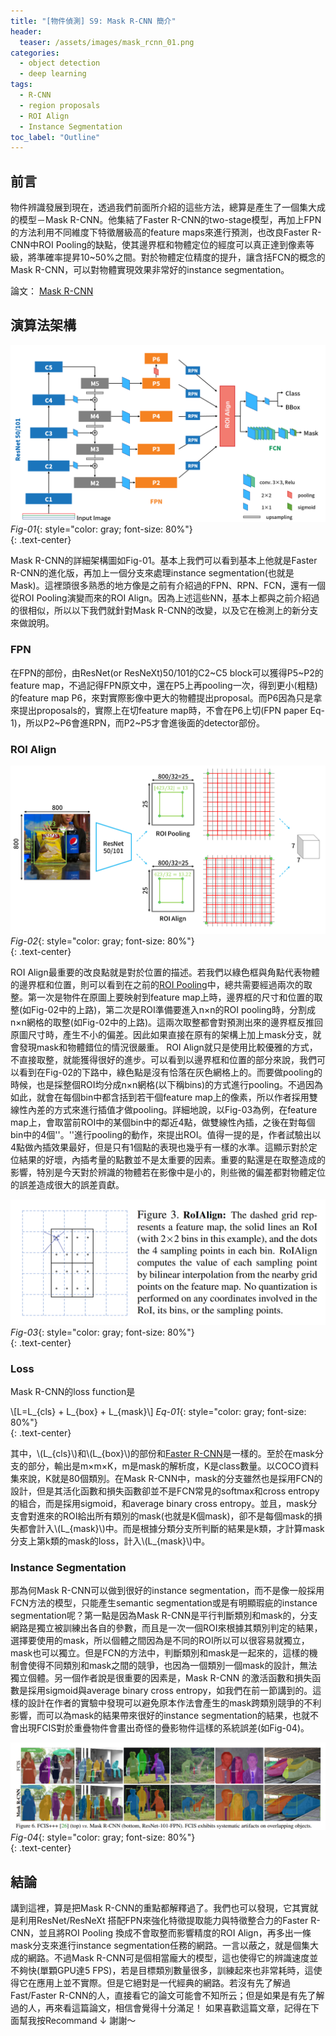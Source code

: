 ```yaml
---
title: "[物件偵測] S9: Mask R-CNN 簡介"
header:
  teaser: /assets/images/mask_rcnn_01.png
categories:
  - object detection
  - deep learning
tags:
  - R-CNN
  - region proposals
  - ROI Align
  - Instance Segmentation
toc_label: "Outline"
---
```


## 前言
物件辨識發展到現在，透過我們前面所介紹的這些方法，總算是產生了一個集大成的模型－Mask R-CNN。他集結了Faster R-CNN的two-stage模型，再加上FPN的方法利用不同維度下特徵層級高的feature maps來進行預測，也改良Faster R-CNN中ROI Pooling的缺點，使其邊界框和物體定位的經度可以真正達到像素等級，將準確率提昇10~50%之間。對於物體定位精度的提升，讓含括FCN的概念的Mask R-CNN，可以對物體實現效果非常好的instance segmentation。  

論文：
[Mask R-CNN](https://arxiv.org/abs/1703.06870)


## 演算法架構
![](/assets/images/mask_rcnn_01.png)
*Fig-01*{: style="color: gray; font-size: 80%"}  
{: .text-center}  

Mask R-CNN的詳細架構圖如Fig-01。基本上我們可以看到基本上他就是Faster R-CNN的進化版，再加上一個分支來處理instance segmentation(也就是Mask)。這裡頭很多熟悉的地方像是之前有介紹過的FPN、RPN、FCN，還有一個從ROI Pooling演變而來的ROI Align。因為上述這些NN，基本上都與之前介紹過的很相似，所以以下我們就針對Mask R-CNN的改變，以及它在檢測上的新分支來做說明。

### FPN
在FPN的部份，由ResNet(or ResNeXt)50/101的C2~C5 block可以獲得P5~P2的feature map，不過記得FPN原文中，還在P5上再pooling一次，得到更小(粗糙)的feature map P6，來對實際影像中更大的物體提出proposal。而P6因為只是拿來提出proposals的，實際上在切feature map時，不會在P6上切(FPN paper Eq-1)，所以P2~P6會進RPN，而P2~P5才會進後面的detector部份。

### ROI Align  

![](/assets/images/mask_rcnn_03.png)
*Fig-02*{: style="color: gray; font-size: 80%"}  
{: .text-center}  

ROI Align最重要的改良點就是對於位置的描述。若我們以綠色框與角點代表物體的邊界框和位置，則可以看到在之前的[ROI Pooling](https://yuweichiu.github.io/object%20detection/deep%20learning/Object-Detection-S2-Fast-R-CNN/#roi-pooling-layer)中，總共需要經過兩次的取整。第一次是物件在原圖上要映射到feature map上時，邊界框的尺寸和位置的取整(如Fig-02中的上路)，第二次是ROI準備要進入n×n的ROI pooling時，分割成n×n網格的取整(如Fig-02中的上路)。這兩次取整都會對預測出來的邊界框反推回原圖尺寸時，產生不小的偏差。因此如果直接在原有的架構上加上mask分支，就會發現mask和物體錯位的情況很嚴重。
ROI Align就只是使用比較優雅的方式，不直接取整，就能獲得很好的進步。可以看到以邊界框和位置的部分來說，我們可以看到在Fig-02的下路中，綠色點是沒有恰落在灰色網格上的。而要做pooling的時候，也是採整個ROI均分成n×n網格(以下稱bins)的方式進行pooling。不過因為如此，就會在每個bin中都含括到若干個feature map上的像素，所以作者採用雙線性內差的方式來進行插值才做pooling。詳細地說，以Fig-03為例，在feature map上，會取當前ROI中的某個bin中的鄰近4點，做雙線性內插，之後在對每個bin中的4個''。''進行pooling的動作，來提出ROI。值得一提的是，作者試驗出以4點做內插效果最好，但是只有1個點的表現也幾乎有一樣的水準。這顯示對於定位結果的好壞，內插考量的點數並不是太重要的因素。重要的點還是在取整造成的影響，特別是今天對於辨識的物體若在影像中是小的，則些微的偏差都對物體定位的誤差造成很大的誤差貢獻。

![](/assets/images/mask_rcnn_04.png)
*Fig-03*{: style="color: gray; font-size: 80%"}  
{: .text-center}  

### Loss
Mask R-CNN的loss function是  

\\[L=L_{cls} + L_{box} + L_{mask}\\]
*Eq-01*{: style="color: gray; font-size: 80%"}  
{: .text-center}  

其中，\\(L_{cls}\\)和\\(L_{box}\\)的部份和[Faster R-CNN](https://yuweichiu.github.io/object%20detection/deep%20learning/Object-Detection-S2-Fast-R-CNN/#loss)是一樣的。至於在mask分支的部分，輸出是m×m×K，m是mask的解析度，K是class數量。以COCO資料集來說，K就是80個類別。在Mask R-CNN中，mask的分支雖然也是採用FCN的設計，但是其活化函數和損失函數卻並不是FCN常見的softmax和cross entropy的組合，而是採用sigmoid，和average binary cross entropy。並且，mask分支會對進來的ROI給出所有類別的mask(也就是K個mask)，卻不是每個mask的損失都會計入\\(L_{mask}\\)中。而是根據分類分支所判斷的結果是k類，才計算mask分支上第k類的mask的loss，計入\\(L_{mask}\\)中。  

### Instance Segmentation  
那為何Mask R-CNN可以做到很好的instance segmentation，而不是像一般採用FCN方法的模型，只能產生semantic segmentation或是有明顯瑕疵的instance segmentation呢？第一點是因為Mask R-CNN是平行判斷類別和mask的，分支網路是獨立被訓練出各自的參數，而且是一次一個ROI來根據其類別判定的結果，選擇要使用的mask，所以個體之間因為是不同的ROI所以可以很容易就獨立，mask也可以獨立。但是FCN的方法中，判斷類別和mask是一起來的，這樣的機制會使得不同類別和mask之間的競爭，也因為一個類別一個mask的設計，無法獨立個體。另一個作者說是很重要的因素是，Mask R-CNN 的激活函數和損失函數是採用sigmoid與average binary cross entropy，如我們在前一節講到的。這樣的設計在作者的實驗中發現可以避免原本作法會產生的mask跨類別競爭的不利影響，而可以為mask的結果帶來很好的instance segmentation的結果，也就不會出現FCIS對於重疊物件會畫出奇怪的疊影物件這樣的系統誤差(如Fig-04)。  

![](/assets/images/mask_rcnn_05.png)
*Fig-04*{: style="color: gray; font-size: 80%"}  
{: .text-center}  

## 結論
講到這裡，算是把Mask R-CNN的重點都解釋過了。我們也可以發現，它其實就是利用ResNet/ResNeXt 搭配FPN來強化特徵提取能力與特徵整合力的Faster R-CNN，並且將ROI Pooling 換成不會取整而影響精度的ROI Align，再多出一條mask分支來進行instance segmentation任務的網路。一言以蔽之，就是個集大成的網路。不過Mask R-CNN可是個相當龐大的模型，這也使得它的辨識速度並不夠快(單顆GPU達5 FPS)，若是目標類別數量很多，訓練起來也非常耗時，這使得它在應用上並不實際。但是它絕對是一代經典的網路。若沒有先了解過Fast/Faster R-CNN的人，直接看它的論文可能會不知所云；但是如果是有先了解過的人，再來看這篇論文，相信會覺得十分滿足！
如果喜歡這篇文章，記得在下面幫我按Recommand ↓
謝謝～
